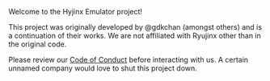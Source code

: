 Welcome to the Hyjinx Emulator project!

This project was originally developed by @gdkchan (amongst others) and is a continuation of their works. We are not affiliated with Ryujinx other than in the original code.

Please review our [Code of Conduct](/CODE_OF_CONDUCT.md) before interacting with us. A certain unnamed company would love to shut this project down.
